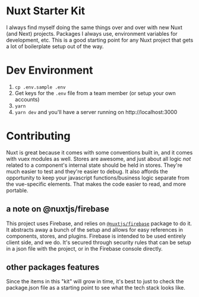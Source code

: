 # Nuxt Starter Kit

I always find myself doing the same things over and over with new Nuxt (and Next) projects. Packages I always use, environment variables for development, etc. This is a good starting point for any Nuxt project that gets a lot of boilerplate setup out of the way.

# Dev Environment
1. `cp .env.sample .env`
2. Get keys for the `.env` file from a team member (or setup your own accounts)
3. `yarn`
4. `yarn dev` and you'll have a server running on http://localhost:3000

# Contributing
Nuxt is great because it comes with some conventions built in, and it comes with vuex modules as well. Stores are awesome, and just about all logic _not_ related to a component's internal state should be held in stores. They're much easier to test and they're easier to debug. It also affords the opportunity to keep your javascript functions/business logic separate from the vue-specific elements. That makes the code easier to read, and more portable.


## a note on @nuxtjs/firebase

This project uses Firebase, and relies on [`@nuxtjs/firebase`](https://firebase.nuxtjs.org) package to do it. It abstracts away a bunch of the setup and allows for easy references in components, stores, and plugins. Firebase is intended to be used entirely client side, and we do. It's secured through security rules that can be setup in a json file with the project, or in the Firebase console directly.

## other packages features

Since the items in this "kit" will grow in time, it's best to just to check the package.json file as a starting point to see what the tech stack looks like.
